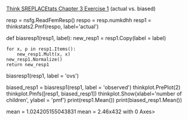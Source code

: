 [Think SREPLACEtats Chapter 3 Exercise 1](http://greenteapress.com/thinkstats2/html/thinkstats2004.html#toc31) (actual vs. biased)

>>  
resp = nsfg.ReadFemResp()
respo = resp.numkdhh
resp1 = thinkstats2.Pmf(respo, label='actual')

def biasresp1(resp1, label):
    new_resp1 = resp1.Copy(label = label)
    
    for x, p in resp1.Items():
        new_resp1.Mult(x, x)
    new_resp1.Normalize()
    return new_resp1
biasresp1(resp1, label = 'ovs')

biased_resp1 = biasresp1(resp1, label = 'observed')
thinkplot.PrePlot(2)
thinkplot.Pmfs([resp1, biased_resp1])
thinkplot.Show(xlabel='number of children', ylabel = 'pmf')
print(resp1.Mean())
print(biased_resp1.Mean())


mean = 1.024205155043831
mean = 2.46x432 with 0 Axes>


